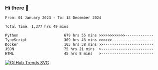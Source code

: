### Hi there 👋

<!--START_SECTION:waka-->

```txt
From: 01 January 2023 - To: 18 December 2024

Total Time: 1,377 hrs 49 mins

Python                     679 hrs 55 mins >>>>>>>>>>>>-------------   49.35 %
TypeScript                 309 hrs 43 mins >>>>>>-------------------   22.48 %
Docker                     105 hrs 38 mins >>-----------------------   07.67 %
JSON                       75 hrs 21 mins  >------------------------   05.47 %
HTML                       45 hrs 8 mins   >------------------------   03.28 %
```

<!--END_SECTION:waka-->

[![GitHub Trends SVG](https://api.githubtrends.io/user/svg/IAbuElRuzz/langs)](https://githubtrends.io)
